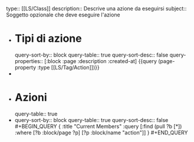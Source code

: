 type:: [[LS/Class]]
description:: Descrive una azione da eseguirsi
subject:: Soggetto opzionale che deve eseguire l'azione

- # Tipi di azione
  query-sort-by:: block
  query-table:: true
  query-sort-desc:: false
  query-properties:: [:block :page :description :created-at]
  {{query (page-property :type [[LS/Tag/Action]])}}
-
- # Azioni
  query-table:: true
- query-sort-by:: block
  query-table:: true
  query-sort-desc:: false
  #+BEGIN_QUERY
  { :title "Current Members"
    :query [:find (pull ?b [*])
            :where
            [?b :block/page ?p]
            [?p :block/name "action"]]
  }
  #+END_QUERY